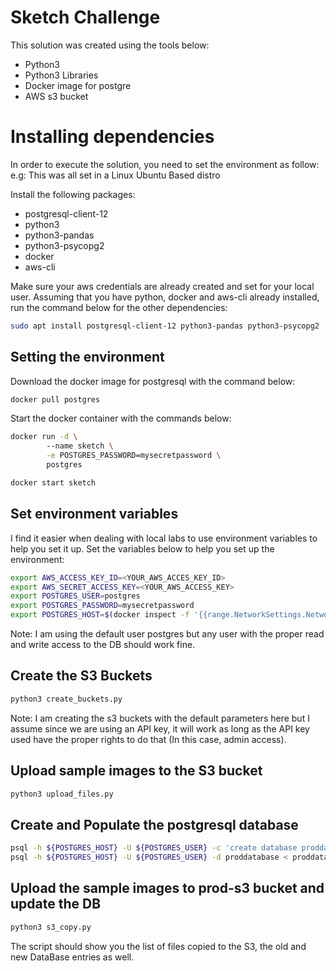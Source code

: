 # Sketch Challenge

This solution was created using the tools below:

- Python3
- Python3 Libraries
- Docker image for postgre
- AWS s3 bucket

# Installing dependencies

In order to execute the solution, you need to set the environment as follow:
e.g: This was all set in a Linux Ubuntu Based distro

Install the following packages:

- postgresql-client-12
- python3
- python3-pandas
- python3-psycopg2
- docker
- aws-cli

Make sure your aws credentials are already created and set for your local user.
Assuming that you have python, docker and aws-cli already installed, run the command below for the other dependencies:

```bash
sudo apt install postgresql-client-12 python3-pandas python3-psycopg2
```

## Setting the environment

Download the docker image for postgresql with the command below:

```bash
docker pull postgres
```

Start the docker container with the commands below:

```bash
docker run -d \                                                                                             
        --name sketch \
        -e POSTGRES_PASSWORD=mysecretpassword \
        postgres

docker start sketch
```
## Set environment variables

I find it easier when dealing with local labs to use environment variables to help you set it up.
Set the variables below to help you set up the environment:

```bash
export AWS_ACCESS_KEY_ID=<YOUR_AWS_ACCES_KEY_ID>
export AWS_SECRET_ACCESS_KEY=<YOUR_AWS_ACCESS_KEY>
export POSTGRES_USER=postgres
export POSTGRES_PASSWORD=mysecretpassword
export POSTGRES_HOST=$(docker inspect -f '{{range.NetworkSettings.Networks}}{{.IPAddress}}{{end}}' sketch)

```
Note:
I am using the default user postgres but any user with the proper read and write access to the DB should work fine.

## Create the S3 Buckets
```bash
python3 create_buckets.py
```
Note:
I am creating the s3 buckets with the default parameters here but I assume since we are using an API key, it will work as long as the API key used have the proper rights to do that (In this case, admin access).

## Upload sample images to the S3 bucket
```bash
python3 upload_files.py
```

## Create and Populate the postgresql database

```bash
psql -h ${POSTGRES_HOST} -U ${POSTGRES_USER} -c 'create database proddatabase'       
psql -h ${POSTGRES_HOST} -U ${POSTGRES_USER} -d proddatabase < proddatabase.txt

```
## Upload the sample images to prod-s3 bucket and update the DB
```bash
python3 s3_copy.py
```

The script should show you the list of files copied to the S3, the old and new DataBase entries as well.
